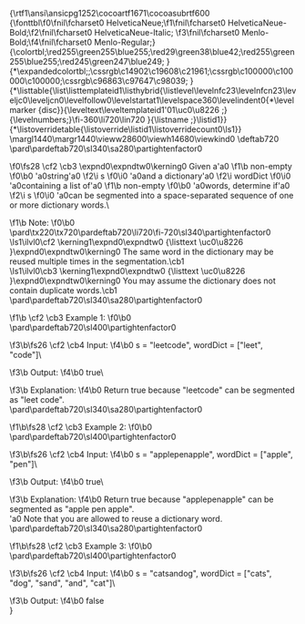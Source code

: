 {\rtf1\ansi\ansicpg1252\cocoartf1671\cocoasubrtf600
{\fonttbl\f0\fnil\fcharset0 HelveticaNeue;\f1\fnil\fcharset0 HelveticaNeue-Bold;\f2\fnil\fcharset0 HelveticaNeue-Italic;
\f3\fnil\fcharset0 Menlo-Bold;\f4\fnil\fcharset0 Menlo-Regular;}
{\colortbl;\red255\green255\blue255;\red29\green38\blue42;\red255\green255\blue255;\red245\green247\blue249;
}
{\*\expandedcolortbl;;\cssrgb\c14902\c19608\c21961;\cssrgb\c100000\c100000\c100000;\cssrgb\c96863\c97647\c98039;
}
{\*\listtable{\list\listtemplateid1\listhybrid{\listlevel\levelnfc23\levelnfcn23\leveljc0\leveljcn0\levelfollow0\levelstartat1\levelspace360\levelindent0{\*\levelmarker \{disc\}}{\leveltext\leveltemplateid1\'01\uc0\u8226 ;}{\levelnumbers;}\fi-360\li720\lin720 }{\listname ;}\listid1}}
{\*\listoverridetable{\listoverride\listid1\listoverridecount0\ls1}}
\margl1440\margr1440\vieww28600\viewh14680\viewkind0
\deftab720
\pard\pardeftab720\sl340\sa280\partightenfactor0

\f0\fs28 \cf2 \cb3 \expnd0\expndtw0\kerning0
Given a\'a0
\f1\b non-empty
\f0\b0 \'a0string\'a0
\f2\i s
\f0\i0 \'a0and a dictionary\'a0
\f2\i wordDict
\f0\i0 \'a0containing a list of\'a0
\f1\b non-empty
\f0\b0 \'a0words, determine if\'a0
\f2\i s
\f0\i0 \'a0can be segmented into a space-separated sequence of one or more dictionary words.\

\f1\b Note:
\f0\b0 \
\pard\tx220\tx720\pardeftab720\li720\fi-720\sl340\partightenfactor0
\ls1\ilvl0\cf2 \kerning1\expnd0\expndtw0 {\listtext	\uc0\u8226 	}\expnd0\expndtw0\kerning0
The same word in the dictionary may be reused multiple times in the segmentation.\cb1 \
\ls1\ilvl0\cb3 \kerning1\expnd0\expndtw0 {\listtext	\uc0\u8226 	}\expnd0\expndtw0\kerning0
You may assume the dictionary does not contain duplicate words.\cb1 \
\pard\pardeftab720\sl340\sa280\partightenfactor0

\f1\b \cf2 \cb3 Example 1:
\f0\b0 \
\pard\pardeftab720\sl400\partightenfactor0

\f3\b\fs26 \cf2 \cb4 Input:
\f4\b0  s = "leetcode", wordDict = ["leet", "code"]\

\f3\b Output:
\f4\b0  true\

\f3\b Explanation:
\f4\b0  Return true because "leetcode" can be segmented as "leet code".\
\pard\pardeftab720\sl340\sa280\partightenfactor0

\f1\b\fs28 \cf2 \cb3 Example 2:
\f0\b0 \
\pard\pardeftab720\sl400\partightenfactor0

\f3\b\fs26 \cf2 \cb4 Input:
\f4\b0  s = "applepenapple", wordDict = ["apple", "pen"]\

\f3\b Output:
\f4\b0  true\

\f3\b Explanation:
\f4\b0  Return true because "applepenapple" can be segmented as "apple pen apple".\
\'a0            Note that you are allowed to reuse a dictionary word.\
\pard\pardeftab720\sl340\sa280\partightenfactor0

\f1\b\fs28 \cf2 \cb3 Example 3:
\f0\b0 \
\pard\pardeftab720\sl400\partightenfactor0

\f3\b\fs26 \cf2 \cb4 Input:
\f4\b0  s = "catsandog", wordDict = ["cats", "dog", "sand", "and", "cat"]\

\f3\b Output:
\f4\b0  false\
}